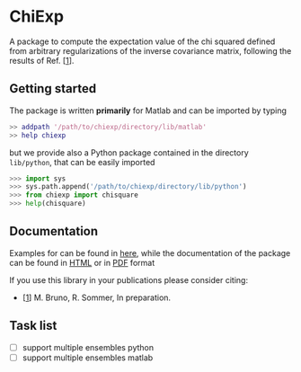 # ChiExp

A package to compute the expectation value of the chi squared defined 
from arbitrary regularizations of the inverse covariance matrix, following the results of 
Ref. [[1][1]].


## Getting started

The package is written **primarily** for Matlab 
and can be imported by typing

```matlab
>> addpath '/path/to/chiexp/directory/lib/matlab'
>> help chiexp
```

but we provide also a Python package contained
in the directory `lib/python`, that can be easily 
imported

```python
>>> import sys
>>> sys.path.append('/path/to/chiexp/directory/lib/python')
>>> from chiexp import chisquare
>>> help(chisquare)
```

## Documentation

Examples for can be found in [here](./examples/), while
the documentation of the package can be found in [HTML][2]
or in [PDF][3] format

If you use this library in your publications please consider citing:

 - [[1][1]] M. Bruno, R. Sommer, In preparation.


## Task list

 - [ ] support multiple ensembles python
 - [ ] support multiple ensembles matlab
 
[1]: https://arxiv.org
[2]: https://mbruno46.github.io/chiexp
[3]: ./docs/chiexp-doc.pdf
